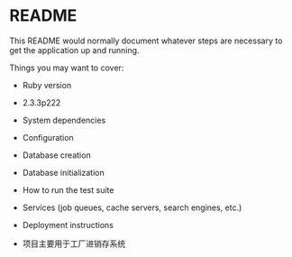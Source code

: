 # README

This README would normally document whatever steps are necessary to get the
application up and running.

Things you may want to cover:

* Ruby version
* 2.3.3p222

* System dependencies

* Configuration

* Database creation

* Database initialization

* How to run the test suite

* Services (job queues, cache servers, search engines, etc.)

* Deployment instructions

* 项目主要用于工厂进销存系统
